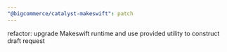 ```yaml
---
"@bigcommerce/catalyst-makeswift": patch
---
```


refactor: upgrade Makeswift runtime and use provided utility to construct draft request
